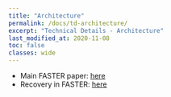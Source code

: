 ```yaml
---
title: "Architecture"
permalink: /docs/td-architecture/
excerpt: "Technical Details - Architecture"
last_modified_at: 2020-11-08
toc: false
classes: wide
---
```



* Main FASTER paper: [here](https://www.microsoft.com/en-us/research/uploads/prod/2018/03/faster-sigmod18.pdf)
* Recovery in FASTER: [here](https://www.microsoft.com/en-us/research/uploads/prod/2019/01/cpr-sigmod19.pdf)
